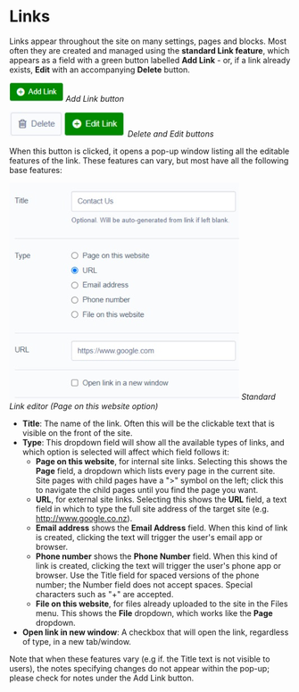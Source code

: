 [ClassName]: / (SiteTools)
[Title]: / (Links)
[Description]: / (Link module for individual links throughout the site.)

# Links

<!-- ToDo: Depending on which link module is used for your project (e.g. Sheadawson, Gorricoe, Silverstripe-link), some of the below text or screenshots may be inaccurate; please check and update as appropriate. -->

Links appear throughout the site on many settings, pages and blocks. Most often they are created and managed using the **standard Link feature**, which appears as a field with a green button labelled **Add Link** - or, if a link already exists, **Edit** with an accompanying **Delete** button.

![Add Link button](../img/SiteTools_Links_add-link-button.jpg)
_Add Link button_

![Delete and Edit buttons](../img/SiteTools_Links_delete-and-edit-buttons.jpg)
_Delete and Edit buttons_

When this button is clicked, it opens a pop-up window listing all the editable features of the link. These features can vary, but most have all the following base features:

![Standard Link editor (Page on this website option)](../img/SiteTools_Links_popup.jpg)
_Standard Link editor (Page on this website option)_

* **Title**: The name of the link. Often this will be the clickable text that is visible on the front of the site.
* **Type**: This dropdown field will show all the available types of links, and which option is selected will affect which field follows it:
    * **Page on this website**, for internal site links. Selecting this shows the **Page** field, a dropdown which lists every page in the current site. Site pages with child pages have a ">" symbol on the left; click this to navigate the child pages until you find the page you want.
    * **URL**, for external site links. Selecting this shows the **URL** field, a text field in which to type the full site address of the target site (e.g. http://www.google.co.nz).
    * **Email address** shows the **Email Address** field. When this kind of link is created, clicking the text will trigger the user's email app or browser.
    * **Phone number** shows the **Phone Number** field. When this kind of link is created, clicking the text will trigger the user's phone app or browser. Use the Title field for spaced versions of the phone number; the Number field does not accept spaces. Special characters such as "+" are accepted.
    * **File on this website**, for files already uploaded to the site in the Files menu. This shows the **File** dropdown, which works like the **Page** dropdown.
* **Open link in new window**: A checkbox that will open the link, regardless of type, in a new tab/window.

Note that when these features vary (e.g if. the Title text is not visible to users), the notes specifying changes do not appear within the pop-up; please check for notes under the Add Link button.
